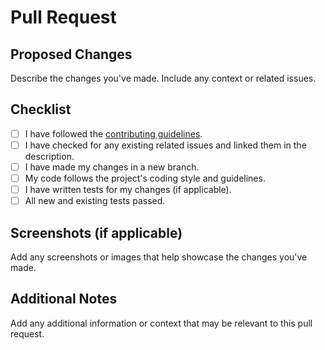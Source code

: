 <!--
Thank you for submitting a Pull Request! I want to make contributing to this repo as easy and transparent as possible. A few tips to get you started:

- Search existing [PRs] to see if a similar PR already exists.
- Link this PR to a [issue] to help us understand what bug fix or feature is being implemented.
- Provide before and after profiling/inference/training results to help us quantify the improvement your PR provides (if applicable).

Note that Copilot will summarize this PR below, do not modify the 'copilot:all' line.
-->

# Pull Request

## Proposed Changes

Describe the changes you've made. Include any context or related issues.

## Checklist

- [ ] I have followed the [contributing guidelines](https://github.com/arindal1/yolov5-onnx-object-recognition/blob/main/CONTRIBUTIONS.md).
- [ ] I have checked for any existing related issues and linked them in the description.
- [ ] I have made my changes in a new branch.
- [ ] My code follows the project's coding style and guidelines.
- [ ] I have written tests for my changes (if applicable).
- [ ] All new and existing tests passed.

## Screenshots (if applicable)

Add any screenshots or images that help showcase the changes you've made.

## Additional Notes

Add any additional information or context that may be relevant to this pull request.
